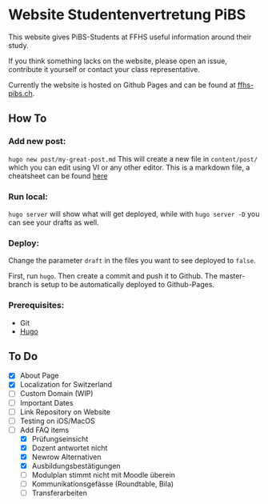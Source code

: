 # Website Studentenvertretung PiBS
This website gives PiBS-Students at FFHS useful information around their study.

If you think something lacks on the website, please open an issue, contribute it yourself or contact your class representative.

Currently the website is hosted on Github Pages and can be found at [ffhs-pibs.ch](https://ffhs-pibs.ch).

## How To
### Add new post:
`hugo new post/my-great-post.md`
This will create a new file in `content/post/` which you can edit using VI or any other editor.
This is a markdown file, a cheatsheet can be found [here](https://github.com/adam-p/markdown-here/wiki/Markdown-Cheatsheet)

### Run local:
`hugo server` will show what will get deployed, while with `hugo server -D` you can see your drafts as well.

### Deploy:
Change the parameter `draft` in the files you want to see deployed to `false`.

First, run `hugo`. Then create a commit and push it to Github. The master-branch is setup to be automatically deployed to Github-Pages.

### Prerequisites:
- Git
- [Hugo](https://gohugo.io/getting-started/installing/)

## To Do
- [x] About Page
- [x] Localization for Switzerland
- [ ] Custom Domain (WIP)
- [ ] Important Dates
- [ ] Link Repository on Website
- [ ] Testing on iOS/MacOS
- [ ] Add FAQ items
  - [x] Prüfungseinsicht
  - [x] Dozent antwortet nicht
  - [x] Newrow Alternativen
  - [x] Ausbildungsbestätigungen
  - [ ] Modulplan stimmt nicht mit Moodle überein
  - [ ] Kommunikationsgefässe (Roundtable, Bila)
  - [ ] Transferarbeiten
